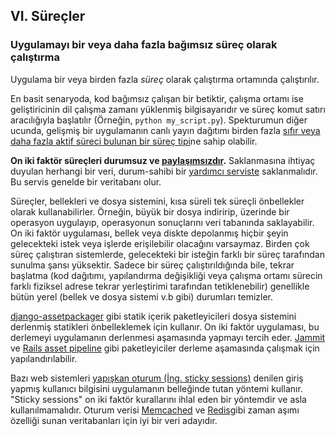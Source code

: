 ## VI. Süreçler
### Uygulamayı bir veya daha fazla bağımsız süreç olarak çalıştırma

Uygulama bir veya birden fazla *süreç* olarak çalıştırma ortamında çalıştırılır.

En basit senaryoda, kod bağımsız çalışan bir betiktir, çalışma ortamı ise geliştiricinin dil çalışma zamanı yüklenmiş bilgisayarıdır ve süreç komut satırı aracılığıyla başlatılır (Örneğin, `python my_script.py`). Spekturumun diğer ucunda, gelişmiş bir uygulamanın canlı yayın dağıtımı birden fazla [sıfır veya daha fazla aktif süreci bulunan bir süreç tipi](./concurrency)ne sahip olabilir.

**On iki faktör süreçleri durumsuz ve [paylaşımsızdır](http://en.wikipedia.org/wiki/Shared_nothing_architecture).** Saklanmasına ihtiyaç duyulan herhangi bir veri, durum-sahibi bir [yardımcı serviste](./backing-services) saklanmalıdır. Bu servis genelde bir veritabanı olur.

Süreçler, bellekleri ve dosya sistemini, kısa süreli tek süreçli önbellekler olarak kullanabilirler. Örneğin, büyük bir dosya indiririp, üzerinde bir operasyon uygulayıp, operasyonun sonuçlarını veri tabanında saklayabilir. On iki faktör uygulaması, bellek veya diskte depolanmış hiçbir şeyin gelecekteki istek veya işlerde erişilebilir olacağını varsaymaz. Birden çok süreç çalıştıran sistemlerde, gelecekteki bir isteğin farklı bir süreç tarafından sunulma şansı yüksektir. Sadece bir süreç çalıştırıldığında bile, tekrar başlatma (kod dağıtımı, yapılandırma değişikliği veya çalışma ortamı sürecin farklı fiziksel adrese tekrar yerleştirimi tarafından tetiklenebilir) genellikle bütün yerel (bellek ve dosya sistemi v.b gibi) durumları temizler.

[django-assetpackager](http://code.google.com/p/django-assetpackager/) gibi statik içerik paketleyicileri dosya sistemini derlenmiş statikleri önbelleklemek için kullanır. On iki faktör uygulaması, bu derlemeyi uygulamanın derlenmesi aşamasında yapmayı tercih eder. [Jammit](http://documentcloud.github.com/jammit/) ve [Rails asset pipeline](http://ryanbigg.com/guides/asset_pipeline.html) gibi paketleyiciler derleme aşamasında çalışmak için yapılandırılabilir.

Bazı web sistemleri [yapışkan oturum (İng. sticky sessions)](http://en.wikipedia.org/wiki/Load_balancing_%28computing%29#Persistence) denilen giriş yapmış kullanıcı bilgisini uygulamanın belleğinde tutan yöntemi kullanır. "Sticky sessions" on iki faktör kurallarını ihlal eden bir yöntemdir ve asla kullanılmamalıdır. Oturum verisi [Memcached](http://memcached.org/) ve [Redis](http://redis.io/)gibi zaman aşımı özelliği sunan veritabanları için iyi bir veri adayıdır.
